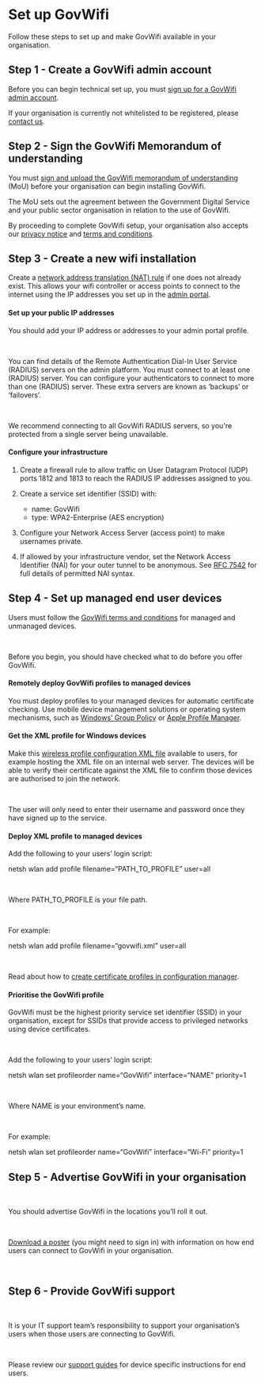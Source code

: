 # Set up GovWifi

Follow these steps to set up and make GovWifi available in your organisation. 

## Step 1 - Create a GovWifi admin account

Before you can begin technical set up, you must [sign up for a GovWifi admin account](https://admin.wifi.service.gov.uk/users/sign_up).  

If your organisation is currently not whitelisted to be registered, please [contact us](https://admin.wifi.service.gov.uk/help/new/technical_support).
 

## Step 2 - Sign the GovWifi Memorandum of understanding

  

You must [sign and upload the GovWifi memorandum of understanding](https://admin.wifi.service.gov.uk/mou) (MoU) before your organisation can begin installing GovWifi.

  

The MoU sets out the agreement between the Government Digital Service and your public sector organisation in relation to the use of GovWifi.

  

By proceeding to complete GovWifi setup, your organisation also accepts our [privacy notice](https://www.wifi.service.gov.uk/privacy-notice) and [terms and conditions](https://www.wifi.service.gov.uk/terms-and-conditions).

  

## Step 3 - Create a new wifi installation

  

Create a [network address translation (NAT) rule](https://wiki.untangle.com/index.php/NAT_Rules) if one does not already exist. This allows your wifi controller or access points to connect to the internet using the IP addresses you set up in the [admin portal](https://admin.wifi.service.gov.uk/ips).

#### Set up your public IP addresses

You should add your IP address or addresses to your admin portal profile. 

 

You can find details of the Remote Authentication Dial-In User Service (RADIUS) servers on the admin platform. You must connect to at least one (RADIUS) server. You can configure your authenticators to connect to more than one (RADIUS) server. These extra servers are known as ‘backups’ or ‘failovers’.

 

We recommend connecting to all GovWifi RADIUS servers, so you're protected from a single server being unavailable. 

#### Configure your infrastructure

1. Create a firewall rule to allow traffic on User Datagram Protocol (UDP) ports 1812 and 1813 to reach the RADIUS IP addresses assigned to you. 
2. Create a service set identifier (SSID) with: 
    - name: GovWifi 
    - type: WPA2-Enterprise (AES encryption) 

3. Configure your Network Access Server (access point) to make usernames private. 
4. If allowed by your infrastructure vendor, set the Network Access Identifier (NAI) for your outer tunnel to be anonymous. See [RFC 7542](https://tools.ietf.org/html/rfc7542) for full details of permitted NAI syntax. 


## Step 4 - Set up managed end user devices

Users must follow the [GovWifi terms and conditions](https://www.gov.uk/government/publications/terms-and-conditions-for-connecting-to-govwifi/terms-and-conditions-for-connecting-to-govwifi) for managed and unmanaged devices.

 

Before you begin, you should have checked what to do before you offer GovWifi. 

#### Remotely deploy GovWifi profiles to managed devices 

You must deploy profiles to your managed devices for automatic certificate checking. Use mobile device management solutions or operating system mechanisms, such as [Windows’ Group Policy](https://en.wikipedia.org/wiki/Group_Policy) or [Apple Profile Manager](https://support.apple.com/en-gb/profile-manager).

#### Get the XML profile for Windows devices 

Make this [wireless profile configuration XML file](https://docs.wifi.service.gov.uk/assets/govwifi-profile.xml) available to users, for example hosting the XML file on an internal web server. The devices will be able to verify their certificate against the XML file to confirm those devices are authorised to join the network. 

 

The user will only need to enter their username and password once they have signed up to the service.

#### Deploy XML profile to managed devices

Add the following to your users’ login script:

netsh wlan add profile filename=“PATH_TO_PROFILE” user=all

 

Where PATH_TO_PROFILE is your file path. 

 

For example: 

netsh wlan add profile filename=“govwifi.xml” user=all

 

Read about how to [create certificate profiles in configuration manager](https://docs.microsoft.com/en-us/previous-versions/system-center/system-center-2012-R2/dn270541(v=technet.10)).

#### Prioritise the GovWifi profile 

GovWifi must be the highest priority service set identifier (SSID) in your organisation, except for SSIDs that provide access to privileged networks using device certificates.

 

Add the following to your users’ login script:

netsh wlan set profileorder name=“GovWifi” interface=“NAME” priority=1

 

Where NAME is your environment’s name. 

 

For example: 

netsh wlan set profileorder name=“GovWifi” interface=“Wi-Fi” priority=1


## Step 5 - Advertise GovWifi in your organisation

 

You should advertise GovWifi in the locations you’ll roll it out. 

 

[Download a poster](https://admin.wifi.service.gov.uk/setup_instructions/poster) (you might need to sign in) with information on how end users can connect to GovWifi in your organisation.

 

## Step 6 - Provide GovWifi support

 

It is your IT support team’s responsibility to support your organisation’s users when those users are connecting to GovWifi. 

 

Please review our [support guides](https://www.wifi.service.gov.uk/support) for device specific instructions for end users.

 
